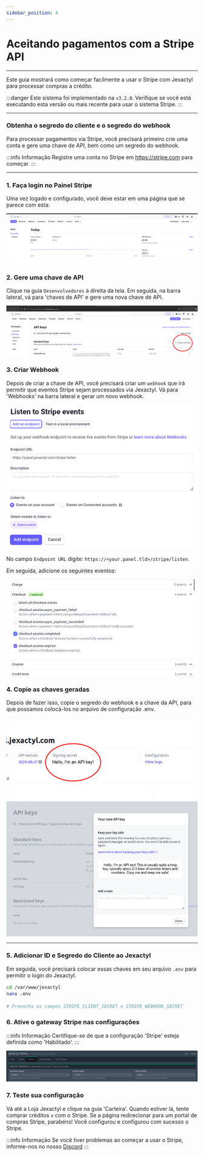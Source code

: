 ```yaml
---
sidebar_position: 4
---
```


# Aceitando pagamentos com a Stripe API

***

Este guia mostrará como começar facilmente a usar o Stripe com Jexactyl
para processar compras a crédito.

:::danger
Este sistema foi implementado na `v3.2.0`. Verifique se você está executando esta versão
ou mais recente para usar o sistema Stripe.
:::

***

### Obtenha o segredo do cliente e o segredo do webhook

Para processar pagamentos via Stripe, você precisará primeiro
crie uma conta e gere uma chave de API, bem como um segredo do webhook.

:::info Informação
Registre uma conta no Stripe em https://stripe.com para começar.
:::

***

### 1. Faça login no Painel Stripe

Uma vez logado e configurado, você deve estar em uma página que se parece com esta:

![image](../../img/stripe-dashboard.jpg)

### 2. Gere uma chave de API

Clique na guia `Desenvolvedores` à direita da tela. Em seguida, na barra lateral,
vá para 'chaves de API' e gere uma nova chave de API.

![image](../../img/stripe-apikey.jpg)

### 3. Criar Webhook

Depois de criar a chave de API, você precisará criar um `webhook` que irá
permitir que eventos Stripe sejam processados via Jexactyl. Vá para 'Webhooks' na barra lateral
e gerar um novo webhook.

![image](../../img/stripe-webhook.png)

No campo `Endpoint URL` digite: `https://<your.panel.tld>/stripe/listen`.

Em seguida, adicione os seguintes eventos:

![image](../../img/stripe-perms.jpg)

### 4. Copie as chaves geradas

Depois de fazer isso, copie o segredo do webhook e a chave da API,
para que possamos colocá-los no arquivo de configuração .env.

![image](../../img/stripe-webhook-secret.jpg)
![image](../../img/stripe-api-secret.jpg)

***

### 5. Adicionar ID e Segredo do Cliente ao Jexactyl
Em seguida, você precisará colocar essas chaves em seu arquivo `.env` para permitir o login do Jexactyl.

```bash
cd /var/www/jexactyl
nano .env

# Preencha os campos STRIPE_CLIENT_SECRET e STRIPE_WEBHOOK_SECRET
```

### 6. Ative o gateway Stripe nas configurações

:::info Informação
Certifique-se de que a configuração 'Stripe' esteja definida como 'Habilitado'.
:::

![image](../../img/store_admin.png)

### 7. Teste sua configuração

Vá até a Loja Jexactyl e clique na guia 'Carteira'. Quando estiver lá, tente comprar créditos `x` com o Stripe.
Se a página redirecionar para um portal de compras Stripe, parabéns! Você configurou e configurou com sucesso o Stripe.

:::info Informação
Se você tiver problemas ao começar a usar o Stripe, informe-nos no nosso [Discord](https://discord.gg/8r7n7mU33R)
:::
